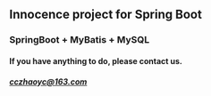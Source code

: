 ## Innocence project for Spring Boot

### SpringBoot + MyBatis + MySQL

#### If you have anything to do, please contact us.

##### cczhaoyc@163.com
​	